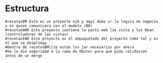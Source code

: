 # Estructura
	#recetasBM Este es un proyecto ejb y aqui debe ir la logica de negocio y es quien comunicara con el modelo (BD)
	#recetasWAR Este proyecto contiene la parte web las vista y los Bean (controladores de las vistas)
	#recetasEAR Este proyecto es el empaquetado del proyecto como tal y es el que se despliega
	#Dentro de recetasBM\lib estan los jar necesarios por ahora
	#Se le dio seguridad a la rama de Master para que pida validacion antes de un merge
	